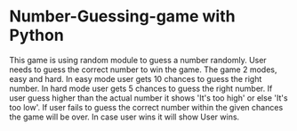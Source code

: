 # Number-Guessing-game with Python

This game is using random module to guess a number randomly. User needs to guess the correct number to win the game. The game 2 modes, easy and hard. In easy mode user gets 10 chances to guess the right number. In hard mode user gets 5 chances to guess the right number. If user guess higher than the actual number it shows 'It's too high' or else 'It's too low'. If user fails to guess the correct number within the given chances the game will be over. In case user wins it will show User wins.
